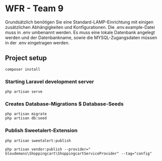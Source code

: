 # WFR - Team 9

Grundsätzlich benötigen Sie eine Standard-LAMP-Einrichtung mit einigen zusätzlichen Abhängigkeiten und Konfigurationen.
Die .env.example-Datei muss in .env umbenannt werden. Es muss eine lokale Datenbank angelegt werden und der Datenbankname, sowie die MYSQL-Zugangsdaten müssen in der .env eingetragen werden.

## Project setup
```
composer install
```

### Starting Laravel development server 
```
php artisan serve
```

### Creates Database-Migrations $ Database-Seeds
```
php artisan migrate
php artisan db:seed
```

### Publish Sweetalert-Extension
```
php artisan sweetalert:publish

php artisan vendor:publish --provider=" Gloudemans\Shoppingcart\ShoppingcartServiceProvider" --tag="config"
```